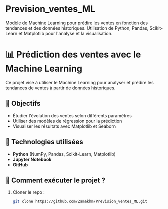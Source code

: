 # Prevision_ventes_ML
Modèle de Machine Learning pour prédire les ventes en fonction des tendances et des données historiques. Utilisation de Python, Pandas, Scikit-Learn et Matplotlib pour l'analyse et la visualisation.

# 📊 Prédiction des ventes avec le Machine Learning

Ce projet vise à utiliser le Machine Learning pour analyser et prédire les tendances de ventes à partir de données historiques.

## 📌 Objectifs
- Étudier l'évolution des ventes selon différents paramètres
- Utiliser des modèles de régression pour la prédiction
- Visualiser les résultats avec Matplotlib et Seaborn

## 🔧 Technologies utilisées
- **Python** (NumPy, Pandas, Scikit-Learn, Matplotlib)
- **Jupyter Notebook**
- **GitHub**

## 🚀 Comment exécuter le projet ?
1. Cloner le repo :  
   ```bash
   git clone https://github.com/Zamakhm/Prevision_ventes_ML.git
